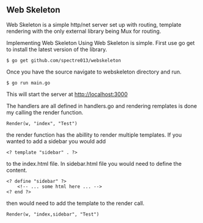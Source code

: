 ## Web Skeleton

Web Skeleton is a simple http/net server set up with routing, template rendering with the only external library being Mux for routing.

Implementing Web Skeleton
Using Web Skeleton is simple. First use go get to install the latest version of the library.

	$ go get github.com/spectre013/webskeleton


Once you have the source navigate to webskeleton directory and run. 

	$ go run main.go

This will start the server at [http://localhost:3000](http://localhost:3000) 

The handlers are all defined in handlers.go and rendering remplates is done my calling the render function.


	Render(w, "index", "Test")

the render function has the abillity to render multiple templates. If you wanted to add a sidebar you would add 

	<? template "sidebar" . ?>

to the index.html file. In sidebar.html file you would need to define the content.

	<? define "sidebar" ?>
		<!-- ... some html here ... -->
	<? end ?>

then would need to add the template to the render call.

	Render(w, "index,sidebar", "Test")
